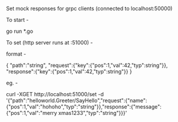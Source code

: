 Set mock responses for grpc clients (connected to localhost:50000)

To start -

go run *.go

To set (http server runs at :51000) - 

format - 

{
    "path":"string",
    "request":{"key":{"pos":1,"val":42,"typ":string"}},
    "response":{"key":{"pos":1,"val":42,"typ":string"}}
}

eg. -

curl -XGET http://localhost:51000/set -d '{"path":"helloworld.Greeter/SayHello","request":{"name":{"pos":1,"val":"hohoho","typ":"string"}},"response":{"message":{"pos":1,"val":"merry xmas1233","typ":"string"}}}'